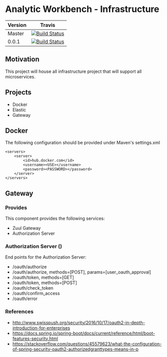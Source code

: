 # Analytic Workbench - Infrastructure

| Version  |      Travis   | 
|----------|:-------------:|
| Master   | [![Build Status](https://travis-ci.org/ScipionyxIO/analytic-workbench-product-infrastructure.svg?branch=master)](https://travis-ci.org/ScipionyxIO/analytic-workbench-product-infrastructure) | 
| 0.0.1 	   | [![Build Status](https://travis-ci.org/ScipionyxIO/analytic-workbench-product-infrastructure.svg?branch=0.0.1)](https://travis-ci.org/ScipionyxIO/analytic-workbench-product-infrastructure) |


## Motivation
This project will house all infrastructure project that will support all microservices.
## Projects
- Docker
- Elastic
- Gateway
## Docker
The following configuration should be provided under Maven's settings.xml

	<servers>
		<server>
			<id>hub.docker.com</id>
			<username><USE></username>
			<password><PASSWORD></password>
		</server>
	</servers>
	
## Gateway
### Provides
This component provides the following services:
- Zuul Gateway
- Authorization Server


### Authorization Server ()
End points for the Authorization Server:
* /oauth/authorize 
* /oauth/authorize,	methods=[POST],		params=[user_oauth_approval]
* /oauth/token,		methods=[GET]
* /oauth/token,		methods=[POST]
* /oauth/check_token
* /oauth/confirm_access
* /oauth/error 

### References
- http://www.swisspush.org/security/2016/10/17/oauth2-in-depth-introduction-for-enterprises
- https://docs.spring.io/spring-boot/docs/current/reference/html/boot-features-security.html
- https://stackoverflow.com/questions/45579623/what-the-configuration-of-spring-security-oauth2-authorizedgranttypes-means-in-p	
